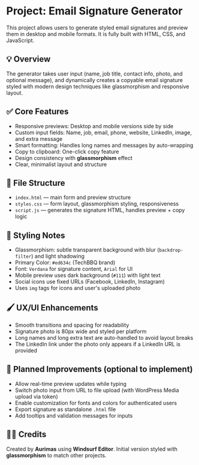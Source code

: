# Project: Email Signature Generator
This project allows users to generate styled email signatures and preview them in desktop and mobile formats. It is fully built with HTML, CSS, and JavaScript.

## 💡 Overview
The generator takes user input (name, job title, contact info, photo, and optional message), and dynamically creates a copyable email signature styled with modern design techniques like glassmorphism and responsive layout.

## ✅ Core Features
- Responsive previews: Desktop and mobile versions side by side
- Custom input fields: Name, job, email, phone, website, LinkedIn, image, and extra message
- Smart formatting: Handles long names and messages by auto-wrapping
- Copy to clipboard: One-click copy feature
- Design consistency with **glassmorphism** effect
- Clear, minimalist layout and structure

## 📂 File Structure
- `index.html` — main form and preview structure
- `styles.css` — form layout, glassmorphism styling, responsiveness
- `script.js` — generates the signature HTML, handles preview + copy logic

## 🎨 Styling Notes
- Glassmorphism: subtle transparent background with blur (`backdrop-filter`) and light shadowing
- Primary Color: `#ed634c` (TechBBQ brand)
- Font: `Verdana` for signature content, `Arial` for UI
- Mobile preview uses dark background (`#111`) with light text
- Social icons use fixed URLs (Facebook, LinkedIn, Instagram)
- Uses `img` tags for icons and user's uploaded photo

## 🖌️ UX/UI Enhancements
- Smooth transitions and spacing for readability
- Signature photo is 80px wide and styled per platform
- Long names and long extra text are auto-handled to avoid layout breaks
- The LinkedIn link under the photo only appears if a LinkedIn URL is provided

## 🔧 Planned Improvements (optional to implement)
- Allow real-time preview updates while typing
- Switch photo input from URL to file upload (with WordPress Media upload via token)
- Enable customization for fonts and colors for authenticated users
- Export signature as standalone `.html` file
- Add tooltips and validation messages for inputs

## 👨‍🎨 Credits
Created by **Aurimas** using **Windsurf Editor**.
Initial version styled with **glassmorphism** to match other projects.
